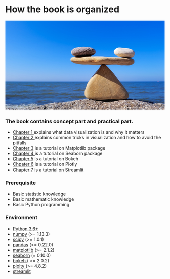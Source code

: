 # How the book is organized

![](../.gitbook/assets/hormonalbalance.jpg)

### **The book contains concept part and practical part.**

* [Chapter 1 ](../part-1-introduction-of-data-visualisation/)explains what data visualization is and why it matters
* [Chapter 2 ](../tricks-in-visualisation/)explains common tricks in visualization and how to avoid the pitfalls
* [Chapter 3](../matplotlib/) is a tutorial on Matplotlib package
* [Chapter 4 ](../visualisation-application.md)is a tutorial on Seaborn package
* [Chapter 5](../bokeh.md) is a tutorial on Bokeh
* [Chpater 6](../plotly.md) is a tutorial on Plotly
* [Chapter 7](../visualisation-application.md) is a  tutorial on Streamlit     

### **Prerequisite**

* Basic statistic knowledge
* Basic mathematic knowledge
* Basic Python programming 

### Environment

* [Python 3.6+](https://www.python.org/downloads/)
* [numpy](https://numpy.org/) \(&gt;= 1.13.3\)
* [scipy](https://www.scipy.org/) \(&gt;= 1.0.1\)
* [pandas](https://pandas.pydata.org/) \(&gt;= 0.22.0\)
* [matplotlib](https://matplotlib.org/) \(&gt;= 2.1.2\)
* [seaborn](https://seaborn.pydata.org/) \(= 0.10.0\)
* [bokeh ](https://docs.bokeh.org/en/latest/docs/installation.html)\( &gt;= 2.0.2\)
* [plolty ](https://pypi.org/project/plotly/)\(&gt;=  4.8.2\)
* [streamlit](https://www.streamlit.io/)

